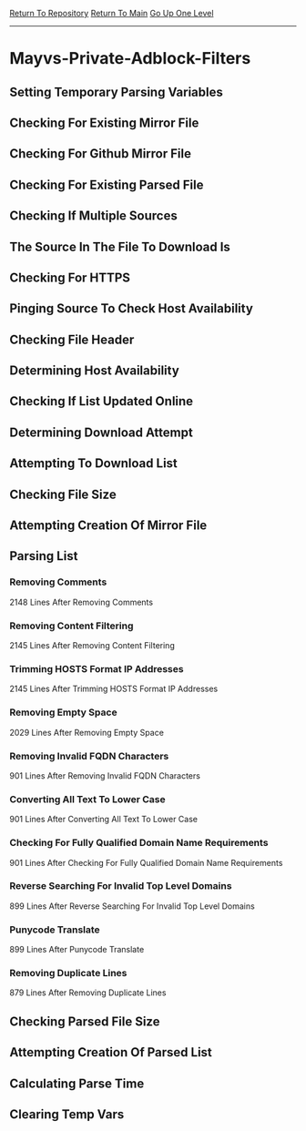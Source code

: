 [Return To Repository](https://github.com/deathbybandaid/piholeparser/)
[Return To Main](https://github.com/deathbybandaid/piholeparser/blob/master/RecentRunLogs/Mainlog.md)
[Go Up One Level](https://github.com/deathbybandaid/piholeparser/blob/master/RecentRunLogs/TopLevelScripts/30-Processing-External-Blacklists.md)
____________________________________
# Mayvs-Private-Adblock-Filters
## Setting Temporary Parsing Variables
## Checking For Existing Mirror File
## Checking For Github Mirror File
## Checking For Existing Parsed File
## Checking If Multiple Sources
## The Source In The File To Download Is
## Checking For HTTPS
## Pinging Source To Check Host Availability
## Checking File Header
## Determining Host Availability
## Checking If List Updated Online
## Determining Download Attempt
## Attempting To Download List
## Checking File Size
## Attempting Creation Of Mirror File
## Parsing List
### Removing Comments
2148 Lines After Removing Comments
### Removing Content Filtering
2145 Lines After Removing Content Filtering
### Trimming HOSTS Format IP Addresses
2145 Lines After Trimming HOSTS Format IP Addresses
### Removing Empty Space
2029 Lines After Removing Empty Space
### Removing Invalid FQDN Characters
901 Lines After Removing Invalid FQDN Characters
### Converting All Text To Lower Case
901 Lines After Converting All Text To Lower Case
### Checking For Fully Qualified Domain Name Requirements
901 Lines After Checking For Fully Qualified Domain Name Requirements
### Reverse Searching For Invalid Top Level Domains
899 Lines After Reverse Searching For Invalid Top Level Domains
### Punycode Translate
899 Lines After Punycode Translate
### Removing Duplicate Lines
879 Lines After Removing Duplicate Lines
## Checking Parsed File Size
## Attempting Creation Of Parsed List
## Calculating Parse Time
## Clearing Temp Vars

